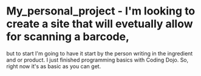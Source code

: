 # My_personal_project - I'm looking to create a site that will evetually allow for scanning a barcode,
but to start I'm going to have it start by the person writing in the ingredient and or product.
I just finished programming basics with Coding Dojo. So, right now it's as basic as you can get.
